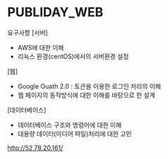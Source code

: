 # PUBLIDAY_WEB
요구사항
[서버]
- AWS에 대한 이해
- 리눅스 환경(centOS)에서의 서버환경 설정</li>

[웹]
- Google Ouath 2.0 : 토큰을 이용한 로그인 처리의 이해
- 웹 페이지의 동작방식에 대한 이해를 바탕으로 한 설계

[데이터베이스]
- 데이터베이스 구조와 명령어에 대한 이해
- 대용량 데이터(미디어 파일)처리에 대한 고민
 

http://52.78.20.161/ 
